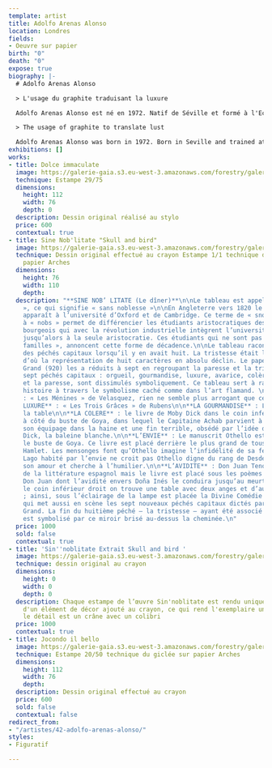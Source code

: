 ```yaml
---
template: artist
title: Adolfo Arenas Alonso
location: Londres
fields:
- Oeuvre sur papier
birth: "0"
death: "0"
expose: true
biography: |-
  # Adolfo Arenas Alonso

  > L'usage du graphite traduisant la luxure

  Adolfo Arenas Alonso est né en 1972. Natif de Séville et formé à l'Ecole des Arts et Métiers de cette même ville, il devient illustrateur spécialisé dans l'utilisation du graphite. Il se trouve actuellement à Londres. Son art de la décadence, à la structure sauvage, est teinté d'une sombre luxure.

  > The usage of graphite to translate lust

  Adolfo Arenas Alonso was born in 1972. Born in Seville and trained at the School of Arts and Crafts in the same city, he became an illustrator, specialized in the use of graphite. He is currently based in London. His art of decadence, with a wild structure, is tinged with a dark lust.
exhibitions: []
works:
- title: Dolce immaculate
  image: https://galerie-gaia.s3.eu-west-3.amazonaws.com/forestry/galerie-gaia-arenasdolce-imaculate.jpg
  technique: Estampe 29/75
  dimensions:
    height: 112
    width: 76
    depth: 0
  description: Dessin original réalisé au stylo
  price: 600
  contextual: true
- title: Sine Nob'litate "Skull and bird"
  image: https://galerie-gaia.s3.eu-west-3.amazonaws.com/forestry/galerie-gaia-adolfo-arenas-alonzo-sinenoblitate-skull-and-the-bird-76x112.jpg
  technique: Dessin original effectué au crayon Estampe 1/1 technique du giclée sur
    papier Arches
  dimensions:
    height: 76
    width: 110
    depth: 
  description: "**SINE NOB’ LITATE (Le dîner)**\n\nLe tableau est appelé « SINE NOB’LITATE
    », ce qui signifie « sans noblesse »\n\nEn Angleterre vers 1820 le terme de snob
    apparaît à l’université d’Oxford et de Cambridge. Ce terme de « snob » en opposition
    à « nobs » permet de différencier les étudiants aristocratiques des enfants de
    bourgeois qui avec la révolution industrielle intègrent l’université, réservée
    jusqu’alors à la seule aristocratie. Ces étudiants qui ne sont pas de « bonnes
    familles », annoncent cette forme de décadence.\n\nLe tableau raconte l’histoire
    des péchés capitaux lorsqu’il y en avait huit. La tristesse était le dernier,
    d’où la représentation de huit caractères en absolu déclin. Le pape Grégoire le
    Grand (920) les a réduits à sept en regroupant la paresse et la tristesse.\n\nLes
    sept péchés capitaux : orgueil, gourmandise, luxure, avarice, colère, l’envie
    et la paresse, sont dissimulés symboliquement. Ce tableau sert à raconter une
    histoire à travers le symbolisme caché comme dans l’art flamand. \n\n**L’ORGUEIL**
    : « Les Ménines » de Velasquez, rien ne semble plus arrogant que cette peinture.\n\n**LA
    LUXURE** : « Les Trois Grâces » de Rubens\n\n**LA GOURMANDISE** : La dinde sur
    la table\n\n**LA COLERE** : le livre de Moby Dick dans le coin inférieur gauche,
    à côté du buste de Goya, dans lequel le Capitaine Achab parvient à faire basculer
    son équipage dans la haine et une fin terrible, obsédé par l’idée de tuer Moby
    Dick, la baleine blanche.\n\n**L’ENVIE** : Le manuscrit Othello est situé sous
    le buste de Goya. Ce livre est placé derrière le plus grand de tous les livres,
    Hamlet. Les mensonges font qu’Othello imagine l’infidélité de sa femme, Desdemone.
    Lago habité par l’envie ne croit pas Othello digne du rang de Desdemone et de
    son amour et cherche à l’humilier.\n\n**L’AVIDITE** : Don Juan Tenorio chef d’œuvre
    de la littérature espagnol mais le livre est placé sous les poèmes de Lord Byron.
    Don Juan dont l’avidité envers Doña Inés le conduira jusqu’au meurtre.\n\nDans
    le coin inférieur droit on trouve une table avec deux anges et d’autres livres
    ; ainsi, sous l’éclairage de la lampe est placée la Divine Comédie de Dante Alighieri,
    qui met aussi en scène les sept nouveaux péchés capitaux dictés par Grégoire le
    Grand. La fin du huitième péché – la tristesse – ayant été associé à la paresse
    est symbolisé par ce miroir brisé au-dessus la cheminée.\n"
  price: 1000
  sold: false
  contextual: true
- title: 'Sin''noblitate Extrait Skull and bird '
  image: https://galerie-gaia.s3.eu-west-3.amazonaws.com/forestry/galerie-gaia-adolfo-arenas-alonzo-detail-skrull-and-bird.jpg
  technique: dessin original au crayon
  dimensions:
    height: 0
    width: 0
    depth: 0
  description: Chaque estampe de l’œuvre Sin'noblitate est rendu unique par la présence
    d'un élément de décor ajouté au crayon, ce qui rend l'exemplaire unique, en l’occurrence
    le détail est un crâne avec un colibri
  price: 1000
  contextual: true
- title: Jocondo il bello
  image: https://galerie-gaia.s3.eu-west-3.amazonaws.com/forestry/galerie-gaia-adolfo-il-jiacondo.jpg
  technique: Estampe 20/50 technique du giclée sur papier Arches
  dimensions:
    height: 112
    width: 76
    depth: 
  description: Dessin original effectué au crayon
  price: 600
  sold: false
  contextual: false
redirect_from:
- "/artistes/42-adolfo-arenas-alonso/"
styles:
- Figuratif

---
```

